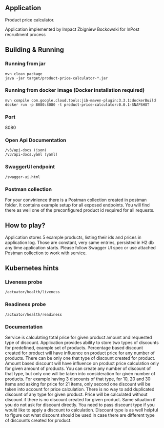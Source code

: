 ## Application
Product price calculator.

Application implemented by Impact Zbigniew Bockowski for InPost recruitment process

## Building & Running

### Running from jar
```
mvn clean package
java -jar target/product-price-calculator-*.jar
```
### Running from docker image (Docker installation required)
```
mvn compile com.google.cloud.tools:jib-maven-plugin:3.3.1:dockerBuild
docker run -p 8080:8080 -t product-price-calculator:0.0.1-SNAPSHOT
```

### Port
8080

### Open Api Documentation
```
/v3/api-docs (json)
/v3/api-docs.yaml (yaml)
```

### SwaggerUI endpoint
```
/swagger-ui.html
```

### Postman collection
For your convinience there is a Postman collection created in postman folder.
It contains example setup for all exposed endpoints. You will find there as well one of the preconfigured product id required for all requests.

## How to play?
Application stores 5 example products, listing their ids and prices in application log.
Those are constant, very same entries, persisted in H2 db any time application starts.
Please follow Swagger UI spec or use attached Postman collection to work with service.

## Kubernetes hints
### Liveness probe
```
/actuator/health/liveness
```

### Readiness probe
```
/actuator/health/readiness
```

### Documentation
Service is calculating total price for given product amount and requested type of discount.
Application provides ability to store two types of discounts for predefined, example set of products.
Percentage based discount created for product will have influence on product price for any number of products. There can be only one that type of discount created for product.
Amount based discount will have influence on product price calculation only for given amount of products. You can create any number of discount of that type, but only one will be taken into consideration for given number of products.
For example having 3 discounts of that type, for 10, 20 and 30 items and asking for price for 21 items, only second one discount will be taken into account for price calculation.
There is no way to add duplicated discount of any type for given product.
Price will be calculated without discount if there is no discount created for given product. Same situation if you do not ask for discount directly.
You need to pass discount type if you would like to apply a discount to calculation. Discount type is as well helpful to figure out what discount should be used in case there are different type of discounts created for product.
